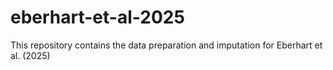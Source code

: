 # eberhart-et-al-2025
This repository contains the data preparation and imputation for Eberhart et al. (2025)
